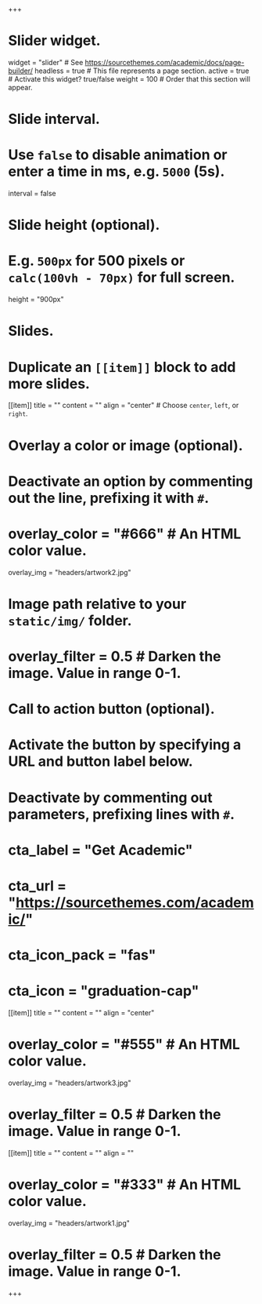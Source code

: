 +++
# Slider widget.
widget = "slider"  # See https://sourcethemes.com/academic/docs/page-builder/
headless = true  # This file represents a page section.
active = true  # Activate this widget? true/false
weight = 100  # Order that this section will appear.

# Slide interval.
# Use `false` to disable animation or enter a time in ms, e.g. `5000` (5s).
interval = false

# Slide height (optional).
# E.g. `500px` for 500 pixels or `calc(100vh - 70px)` for full screen.
height = "900px"

# Slides.
# Duplicate an `[[item]]` block to add more slides.
[[item]]
  title = ""
  content = ""
  align = "center"  # Choose `center`, `left`, or `right`.

# Overlay a color or image (optional).
#   Deactivate an option by commenting out the line, prefixing it with `#`.
# overlay_color = "#666"  # An HTML color value.
 overlay_img = "headers/artwork2.jpg"  
# Image path relative to your `static/img/` folder.
#  overlay_filter = 0.5  # Darken the image. Value in range 0-1.

# Call to action button (optional).
#   Activate the button by specifying a URL and button label below.
#   Deactivate by commenting out parameters, prefixing lines with `#`.
#  cta_label = "Get Academic"
# cta_url = "https://sourcethemes.com/academic/"
#  cta_icon_pack = "fas"
#  cta_icon = "graduation-cap"

[[item]]
  title = ""
  content = ""
  align = "center"

# overlay_color = "#555"  # An HTML color value.
 overlay_img = "headers/artwork3.jpg"  
# overlay_filter = 0.5  # Darken the image. Value in range 0-1.

[[item]]
  title = ""
  content = ""
  align = ""

#  overlay_color = "#333"  # An HTML color value.
 overlay_img = "headers/artwork1.jpg"  
#  overlay_filter = 0.5  # Darken the image. Value in range 0-1.
+++
